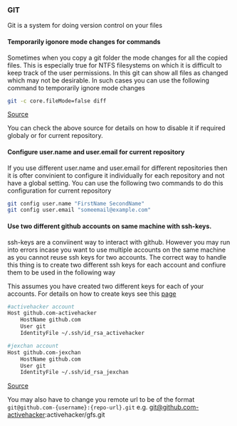 ### GIT

Git is a system for doing version control on your files

#### Temporarily igonore mode changes for commands
Sometimes when you copy a git folder the mode changes for all the copied files. This is especially true for NTFS filesystems on which it is difficult to keep track of the user permissions. In this git can show all files as changed which may not be desirable. In such cases you can use the following command to temporarily ignore mode changes

``` bash
git -c core.fileMode=false diff
```
[Source](https://stackoverflow.com/a/1580644)

You can check the above source for details on how to disable it if required globaly or for current repository.

#### Configure user.name and user.email for current repository
If you use different user.name and user.email for different repositories then it is ofter convinient to configure it individually for each repository and not have a global setting. You can use the following two commands to do this configuration for current repository

```bash
git config user.name "FirstName SecondName"
git config user.email "someemail@example.com"
```

#### Use two different github accounts on same machine with ssh-keys.
ssh-keys are a conviinent way to interact with github. However you may run into errors incase you want to use multiple accounts on the same machine as you cannot reuse ssh keys for two accounts. The correct way to handle this thing is to create two different ssh keys for each account and confiure them to be used in the following way

This assumes you have created two different keys for each of your accounts. For details on how to create keys see this [page](https://help.github.com/articles/generating-a-new-ssh-key-and-adding-it-to-the-ssh-agent/)

```bash
#activehacker account
Host github.com-activehacker
	HostName github.com
	User git
	IdentityFile ~/.ssh/id_rsa_activehacker

#jexchan account
Host github.com-jexchan
	HostName github.com
	User git
	IdentityFile ~/.ssh/id_rsa_jexchan
```
[Source](https://gist.github.com/jexchan/2351996)

You may also have to change you remote url to be of the format `git@github.com-{username}:{repo-url}.git` e.g. git@github.com-activehacker:activehacker/gfs.git
